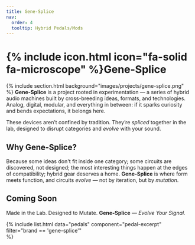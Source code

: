 ```yaml
---
title: Gene-Splice
nav:
  order: 4
  tooltip: Hybrid Pedals/Mods
---
```


# {% include icon.html icon="fa-solid fa-microscope" %}Gene-Splice
{%
  include section.html
  background="images/projects/gene-splice.png"
%}
**Gene-Splice** is a project rooted in experimentation — a series of hybrid audio machines built by cross-breeding ideas, formats, and technologies. Analog, digital, modular, and everything in between: if it sparks curiosity and bends expectations, it belongs here.

These devices aren’t confined by tradition. They’re _spliced_ together in the lab, designed to disrupt categories and _evolve_ with your sound.

## Why Gene-Splice?
Because some ideas don't fit inside one category; some circuits are discovered, not designed; the most interesting things happen at the edges of compatibility; hybrid gear deserves a home. **Gene-Splice** is where form meets function, and circuits _evolve_ — not by iteration, but by _mutation_.

## Coming Soon
Made in the Lab. Designed to Mutate.
**Gene-Splice** — _Evolve Your Signal._

{%
  include list.html
  data="pedals"
  component="pedal-excerpt" 
  filter="brand == 'gene-splice'"  
%}
